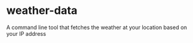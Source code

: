 # weather-data
A command line tool that fetches the weather at your location based on your IP address
